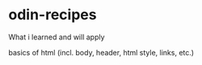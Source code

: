 # odin-recipes
What i learned and will apply

basics of html (incl. body, header, html style, links, etc.)

